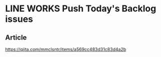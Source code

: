 # LINE WORKS Push Today's Backlog issues
## Article
https://qiita.com/mmclsntr/items/a569cc483d31c83d4a2b
